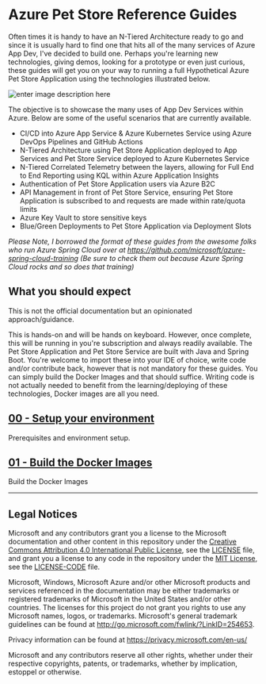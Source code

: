 # Azure Pet Store Reference Guides

Often times it is handy to have an N-Tiered Architecture ready to go and since it is usually hard to find one that hits all of the many services of Azure App Dev, I've decided to build one. Perhaps you're learning new technologies, giving demos, looking for a prototype or even just curious, these guides will get you on your way to running a full Hypothetical Azure Pet Store Application using the technologies illustrated below. 

![enter image description here](https://github.com/chtrembl/azure-cloud/blob/main/petstore/petstore_architecture.png?raw=true)

The objective is to showcase the many uses of App Dev Services within Azure. Below are some of the useful scenarios that are currently available.

 - CI/CD into Azure App Service & Azure Kubernetes Service using Azure DevOps Pipelines and GitHub Actions
 - N-Tiered Architecture using Pet Store Application deployed to App Services and Pet Store Service deployed to Azure Kubernetes Service
 - N-Tiered Correlated Telemetry between the layers, allowing for Full End to End Reporting using KQL within Azure Application Insights
 - Authentication of Pet Store Application users via Azure B2C
 - API Management in front of Pet Store Service, ensuring Pet Store Application is subscribed to and requests are made within rate/quota limits
 - Azure Key Vault to store sensitive keys
 - Blue/Green Deployments to Pet Store Application via Deployment Slots

*Please Note, I borrowed the format of these guides from the awesome folks who run Azure Spring Cloud over at  https://github.com/microsoft/azure-spring-cloud-training (Be sure to check them out because Azure Spring Cloud rocks and so does that training)*

## What you should expect

This is not the official documentation but an opinionated approach/guidance.

This is hands-on and will be hands on keyboard. However, once complete, this will be running in you're subscription and always readily available. The Pet Store Application and Pet Store Service are built with Java and Spring Boot. You're welcome to import these into your IDE of choice, write code and/or contribute back, however that is not mandatory for these guides. You can simply build the Docker Images and that should suffice. Writing code is not actually needed to benefit from the learning/deploying of these technologies, Docker images are all you need.

## [00 - Setup your environment](00-setup-your-environment/README.md)

Prerequisites and environment setup.

## [01 - Build the Docker Images](01-build-the-docker-images/README.md)

Build the Docker Images



---

## Legal Notices

Microsoft and any contributors grant you a license to the Microsoft documentation and other content
in this repository under the [Creative Commons Attribution 4.0 International Public License](https://creativecommons.org/licenses/by/4.0/legalcode),
see the [LICENSE](LICENSE) file, and grant you a license to any code in the repository under the [MIT License](https://opensource.org/licenses/MIT), see the
[LICENSE-CODE](LICENSE-CODE) file.

Microsoft, Windows, Microsoft Azure and/or other Microsoft products and services referenced in the documentation
may be either trademarks or registered trademarks of Microsoft in the United States and/or other countries.
The licenses for this project do not grant you rights to use any Microsoft names, logos, or trademarks.
Microsoft's general trademark guidelines can be found at http://go.microsoft.com/fwlink/?LinkID=254653.

Privacy information can be found at https://privacy.microsoft.com/en-us/

Microsoft and any contributors reserve all other rights, whether under their respective copyrights, patents,
or trademarks, whether by implication, estoppel or otherwise.
